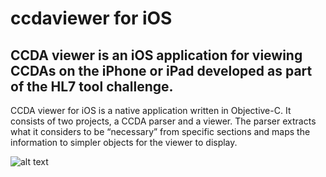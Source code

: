 # ccdaviewer for iOS

CCDA viewer is an iOS application for viewing CCDAs on the iPhone or iPad developed as part of the HL7 tool challenge.
---

CCDA viewer for iOS is a native application written in
Objective-C.  It consists of two projects, a CCDA parser and
a viewer.
The parser extracts what it considers to be “necessary” from
specific sections and maps the information to simpler
objects for the viewer to display.

![alt text](https://github.com/alexandern/ccdaviewer/screenshots/image1.png "Screenshot")